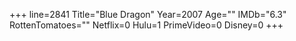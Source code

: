 +++
line=2841
Title="Blue Dragon"
Year=2007
Age=""
IMDb="6.3"
RottenTomatoes=""
Netflix=0
Hulu=1
PrimeVideo=0
Disney=0
+++

